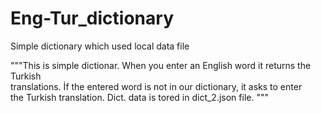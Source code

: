 # Eng-Tur_dictionary
Simple dictionary which used local data file

"""This is simple dictionar. When you enter an English word it returns the Turkish \
    translations. İf the entered word is not in our dictionary, it asks to enter\
        the Turkish translation. Dict. data is tored in dict_2.json file. 
     """
